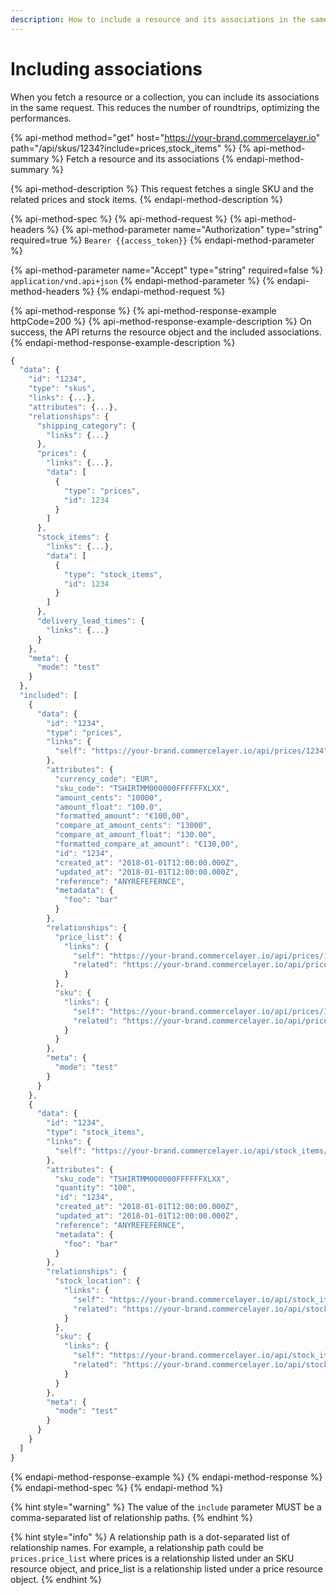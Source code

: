 ```yaml
---
description: How to include a resource and its associations in the same request
---
```


# Including associations

When you fetch a resource or a collection, you can include its associations in the same request. This reduces the number of roundtrips, optimizing the performances.

{% api-method method="get" host="https://your-brand.commercelayer.io" path="/api/skus/1234?include=prices,stock\_items" %}
{% api-method-summary %}
Fetch a resource and its associations
{% endapi-method-summary %}

{% api-method-description %}
This request fetches a single SKU and the related prices and stock items.
{% endapi-method-description %}

{% api-method-spec %}
{% api-method-request %}
{% api-method-headers %}
{% api-method-parameter name="Authorization" type="string" required=true %}
`Bearer {{access_token}}`
{% endapi-method-parameter %}

{% api-method-parameter name="Accept" type="string" required=false %}
`application/vnd.api+json`
{% endapi-method-parameter %}
{% endapi-method-headers %}
{% endapi-method-request %}

{% api-method-response %}
{% api-method-response-example httpCode=200 %}
{% api-method-response-example-description %}
On success, the API returns the resource object and the included associations.
{% endapi-method-response-example-description %}

```javascript
{
  "data": {
    "id": "1234",
    "type": "skus",
    "links": {...},
    "attributes": {...},
    "relationships": {
      "shipping_category": {
        "links": {...}
      },
      "prices": {
        "links": {...},
        "data": [
          {
            "type": "prices",
            "id": 1234
          }
        ]
      },
      "stock_items": {
        "links": {...},
        "data": [
          {
            "type": "stock_items",
            "id": 1234
          }
        ]
      },
      "delivery_lead_times": {
        "links": {...}
      }
    },
    "meta": {
      "mode": "test"
    }
  },
  "included": [
    {
      "data": {
        "id": "1234",
        "type": "prices",
        "links": {
          "self": "https://your-brand.commercelayer.io/api/prices/1234"
        },
        "attributes": {
          "currency_code": "EUR",
          "sku_code": "TSHIRTMM000000FFFFFFXLXX",
          "amount_cents": "10000",
          "amount_float": "100.0",
          "formatted_amount": "€100,00",
          "compare_at_amount_cents": "13000",
          "compare_at_amount_float": "130.00",
          "formatted_compare_at_amount": "€130,00",
          "id": "1234",
          "created_at": "2018-01-01T12:00:00.000Z",
          "updated_at": "2018-01-01T12:00:00.000Z",
          "reference": "ANYREFEFERNCE",
          "metadata": {
            "foo": "bar"
          }
        },
        "relationships": {
          "price_list": {
            "links": {
              "self": "https://your-brand.commercelayer.io/api/prices/1234/relationships/price_list",
              "related": "https://your-brand.commercelayer.io/api/prices/1234/price_list"
            }
          },
          "sku": {
            "links": {
              "self": "https://your-brand.commercelayer.io/api/prices/1234/relationships/sku",
              "related": "https://your-brand.commercelayer.io/api/prices/1234/sku"
            }
          }
        },
        "meta": {
          "mode": "test"
        }
      }
    },
    {
      "data": {
        "id": "1234",
        "type": "stock_items",
        "links": {
          "self": "https://your-brand.commercelayer.io/api/stock_items/1234"
        },
        "attributes": {
          "sku_code": "TSHIRTMM000000FFFFFFXLXX",
          "quantity": "100",
          "id": "1234",
          "created_at": "2018-01-01T12:00:00.000Z",
          "updated_at": "2018-01-01T12:00:00.000Z",
          "reference": "ANYREFEFERNCE",
          "metadata": {
            "foo": "bar"
          }
        },
        "relationships": {
          "stock_location": {
            "links": {
              "self": "https://your-brand.commercelayer.io/api/stock_items/1234/relationships/stock_location",
              "related": "https://your-brand.commercelayer.io/api/stock_items/1234/stock_location"
            }
          },
          "sku": {
            "links": {
              "self": "https://your-brand.commercelayer.io/api/stock_items/1234/relationships/sku",
              "related": "https://your-brand.commercelayer.io/api/stock_items/1234/sku"
            }
          }
        },
        "meta": {
          "mode": "test"
        }
      }
    }
  ]
}
```
{% endapi-method-response-example %}
{% endapi-method-response %}
{% endapi-method-spec %}
{% endapi-method %}

{% hint style="warning" %}
The value of the `include` parameter MUST be a comma-separated list of relationship paths.
{% endhint %}

{% hint style="info" %}
A relationship path is a dot-separated list of relationship names. For example, a relationship path could be `prices.price_list` where prices is a relationship listed under an SKU resource object, and price\_list is a relationship listed under a price resource object.
{% endhint %}

